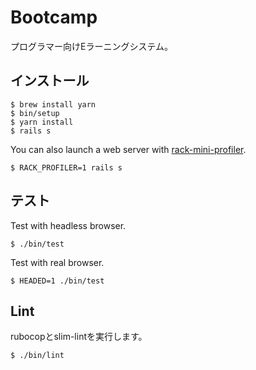 # Bootcamp

プログラマー向けEラーニングシステム。

## インストール

    $ brew install yarn
    $ bin/setup
    $ yarn install
    $ rails s

You can also launch a web server with [rack-mini-profiler](https://github.com/MiniProfiler/rack-mini-profiler).

    $ RACK_PROFILER=1 rails s

## テスト

Test with headless browser.

```
$ ./bin/test
```

Test with real browser.

```
$ HEADED=1 ./bin/test
```

## Lint

rubocopとslim-lintを実行します。

```
$ ./bin/lint
```
